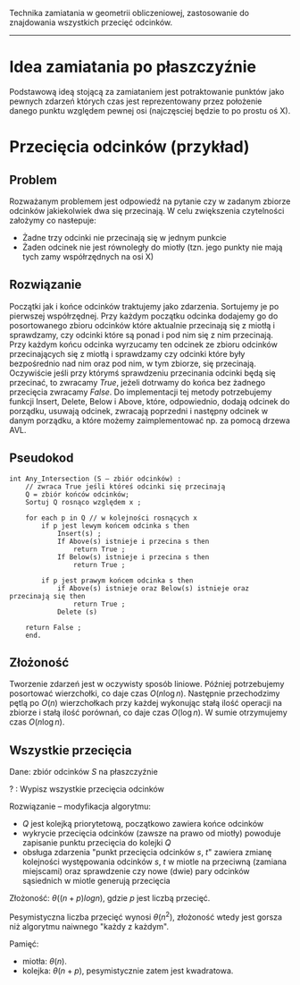 Technika zamiatania w geometrii obliczeniowej, zastosowanie do znajdowania
wszystkich przecięć odcinków.

---

# Idea zamiatania po płaszczyźnie

Podstawową ideą stojącą za zamiataniem jest potraktowanie punktów jako pewnych zdarzeń których czas jest reprezentowany przez położenie danego punktu względem pewnej osi (najczęsciej będzie to po prostu oś X). 

# Przecięcia odcinków (przykład)

## Problem

Rozważanym problemem jest odpowiedź na pytanie czy w zadanym zbiorze odcinków jakiekolwiek dwa się przecinają.
W celu zwiększenia czytelności założymy co nasŧepuje:

 * Żadne trzy odcinki nie przecinają się w jednym punkcie
 * Żaden odcinek nie jest równoległy do miotły (tzn. jego punkty nie mają tych zamy współrzędnych na osi X)

## Rozwiązanie

Początki jak i końce odcinków traktujemy jako zdarzenia. Sortujemy je po pierwszej współrzędnej. Przy każdym początku odcinka dodajemy go do posortowanego zbioru odcinków które aktualnie przecinają się z miotłą i sprawdzamy, czy odcinki które są ponad i pod nim się z nim przecinają. Przy każdym końcu odcinka wyrzucamy ten odcinek ze zbioru odcinków przecinających się z miotłą i sprawdzamy czy odcinki które były bezpośrednio nad nim oraz pod nim, w tym zbiorze, się przecinają. Oczywiście jeśli przy którymś sprawdzeniu przecinania odcinki będą się przecinać, to zwracamy $True$, jeżeli dotrwamy do końca bez żadnego przecięcia zwracamy $False$. Do implementacji tej metody potrzebujemy funkcji Insert, Delete, Below i Above, które, odpowiednio, dodają odcinek do porządku, usuwają odcinek, zwracają poprzedni i następny odcinek w danym porządku, a które możemy zaimplementować np. za pomocą drzewa AVL.

## Pseudokod

	int Any_Intersection (S – zbiór odcinków) :
		// zwraca True jeśli któreś odcinki się przecinają
		Q = zbiór końców odcinków;
		Sortuj Q rosnąco względem x ;

		for each p in Q // w kolejności rosnących x
			if p jest lewym końcem odcinka s then
				Insert(s) ;
				If Above(s) istnieje i przecina s then
					return True ;
				If Below(s) istnieje i przecina s then
					return True ;

			if p jest prawym końcem odcinka s then
				if Above(s) istnieje oraz Below(s) istnieje oraz przecinają się then
					return True ;
				Delete (s)

		return False ;
		end.
	

## Złożoność

Tworzenie zdarzeń jest w oczywisty sposób liniowe. Później potrzebujemy posortować wierzchołki, co daje czas $O(n \log n)$. Następnie przechodzimy pętlą po $O(n)$ wierzchołkach przy każdej wykonując stałą ilość operacji na zbiorze i stałą ilość porównań, co daje czas $O(\log n)$. W sumie otrzymujemy czas $O(n\log n)$.

## Wszystkie przecięcia
Dane: zbiór odcinków $S$ na płaszczyźnie

$?$ : Wypisz wszystkie przecięcia odcinków

Rozwiązanie – modyfikacja algorytmu:
* $Q$ jest kolejką priorytetową, początkowo zawiera końce odcinków
* wykrycie przecięcia odcinków (zawsze na prawo od miotły) powoduje zapisanie punktu przecięcia do kolejki $Q$
* obsługa zdarzenia "punkt przecięcia odcinków $s$, $t$" zawiera zmianę kolejności występowania odcinków $s$, $t$ w miotle na przeciwną (zamiana miejscami) oraz sprawdzenie czy nowe (dwie) pary odcinków sąsiednich w miotle generują przecięcia

Złożoność: $\theta ((n+p) log n)$, gdzie $p$ jest liczbą przecięć.

Pesymistyczna liczba przecięć wynosi $\theta (n^2)$, złożoność wtedy jest gorsza niż algorytmu naiwnego "każdy z każdym".

Pamięć:
* miotła: $\theta (n)$.
* kolejka: $\theta (n + p)$, pesymistycznie zatem jest kwadratowa.
